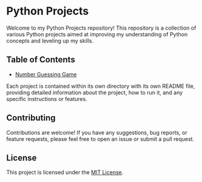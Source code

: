 # Python Projects

Welcome to my Python Projects repository! This repository is a collection of various Python projects aimed at improving my understanding of Python concepts and leveling up my skills.

## Table of Contents

- [Number Guessing Game](./number_guessing_game/README.md)

Each project is contained within its own directory with its own README file, providing detailed information about the project, how to run it, and any specific instructions or features.

## Contributing

Contributions are welcome! If you have any suggestions, bug reports, or feature requests, please feel free to open an issue or submit a pull request.

## License

This project is licensed under the [MIT License](LICENSE).
